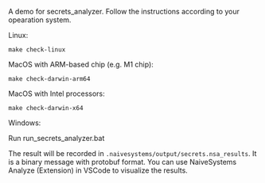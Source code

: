 A demo for secrets_analyzer. Follow the instructions according to your opearation system.

Linux:
```
make check-linux
```

MacOS with ARM-based chip (e.g. M1 chip):
```
make check-darwin-arm64
```

MacOS with Intel processors:
```
make check-darwin-x64
```

Windows:

Run run_secrets_analyzer.bat

The result will be recorded in `.naivesystems/output/secrets.nsa_results`. It is a binary message with protobuf format. You can use NaiveSystems Analyze (Extension) in VSCode to visualize the results.
